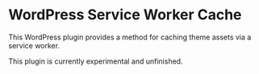 # WordPress Service Worker Cache
This WordPress plugin provides a method for caching theme assets via a service worker.

This plugin is currently experimental and unfinished.

